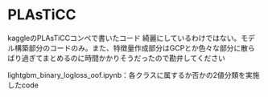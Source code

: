 # PLAsTiCC
kaggleのPLAsTiCCコンペで書いたコード 綺麗にしているわけではない。モデル構築部分のコードのみ。また、特徴量作成部分はGCPとか色々な部分に散らばり過ぎてまとめるのに時間かかりそうだったので勘弁してください

lightgbm_binary_logloss_oof.ipynb：各クラスに属するか否かの2値分類を実施したcode
